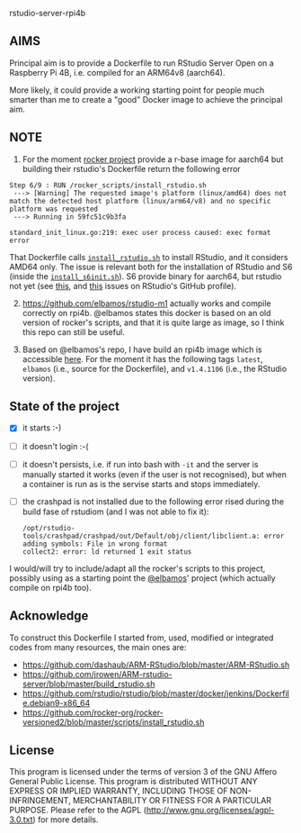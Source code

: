 rstudio-server-rpi4b

## AIMS

Principal aim is to provide a Dockerfile to run RStudio Server Open on a
Raspberry Pi 4B, i.e. compiled for an ARM64v8 (aarch64).

More likely, it could provide a working starting point for people much
smarter than me to create a "good" Docker image to achieve the
principal aim.

## NOTE

1. For the moment [rocker project](https://www.rocker-project.org/) provide
a r-base image for aarch64 but building their rstudio's Dockerfile
return the following error

```
Step 6/9 : RUN /rocker_scripts/install_rstudio.sh
 ---> [Warning] The requested image's platform (linux/amd64) does not match the detected host platform (linux/arm64/v8) and no specific platform was requested
 ---> Running in 59fc51c9b3fa

standard_init_linux.go:219: exec user process caused: exec format error
```

That Dockerfile calls
[`install_rstudio.sh`](https://github.com/rocker-org/rocker-versioned2/blob/master/scripts/install_rstudio.sh)
to install RStudio, and it considers AMD64 only. The issue is relevant
both for the installation of RStudio and S6 (inside the
[`install_s6init.sh`](https://github.com/rocker-org/rocker-versioned2/blob/master/scripts/install_s6init.sh)).
S6 provide binary for aarch64, but rstudio not yet (see
[this](https://github.com/rstudio/rstudio/issues/8809), and
[this](https://github.com/rstudio/rstudio/issues/8652) issues on
RStudio's GitHub profile).



2. https://github.com/elbamos/rstudio-m1 actually works and compile
correctly on rpi4b. @elbamos states this docker is based on an old
version of rocker's scripts, and that it is quite large as image, so I
think this repo can still be useful.

3. Based on @elbamos's repo, I have build an rpi4b image which is
accessible [here](https://hub.docker.com/r/corradolanera/rstudio-rpi4b).
For the moment it has the following tags `latest`, `elbamos`
(i.e., source for the Dockerfile), and `v1.4.1106` (i.e., the RStudio
version).


## State of the project

- [x] it starts :-)

- [ ] it doesn't login :-(

- [ ] it doesn't persists, i.e. if run into bash with `-it` and the
  server is manually started it works (even if the user is not
  recognised), but when a container is run as is the servise starts and
  stops immediately.

- [ ] the crashpad is not installed due to the following error rised during the build fase of rstudiom (and I was not able to fix it):
    ```
    /opt/rstudio-tools/crashpad/crashpad/out/Default/obj/client/libclient.a: error adding symbols: File in wrong format
    collect2: error: ld returned 1 exit status
    ```

I would/will try to include/adapt all the rocker's scripts to this
project, possibly using as a starting point the
[@elbamos](https://github.com/elbamos/rstudio-m1)' project (which
actually compile on rpi4b too).

## Acknowledge
To construct this Dockerfile I started from, used,  modified or
integrated codes from many resources, the main ones are:

- https://github.com/dashaub/ARM-RStudio/blob/master/ARM-RStudio.sh
- https://github.com/jrowen/ARM-rstudio-server/blob/master/build_rstudio.sh
- https://github.com/rstudio/rstudio/blob/master/docker/jenkins/Dockerfile.debian9-x86_64
- https://github.com/rocker-org/rocker-versioned2/blob/master/scripts/install_rstudio.sh


## License
This program is licensed under the terms of version 3 of the
GNU Affero General Public License. This program is distributed WITHOUT
ANY EXPRESS OR IMPLIED WARRANTY, INCLUDING THOSE OF NON-INFRINGEMENT,
MERCHANTABILITY OR FITNESS FOR A PARTICULAR PURPOSE. Please refer to the
AGPL (http://www.gnu.org/licenses/agpl-3.0.txt) for more details.
